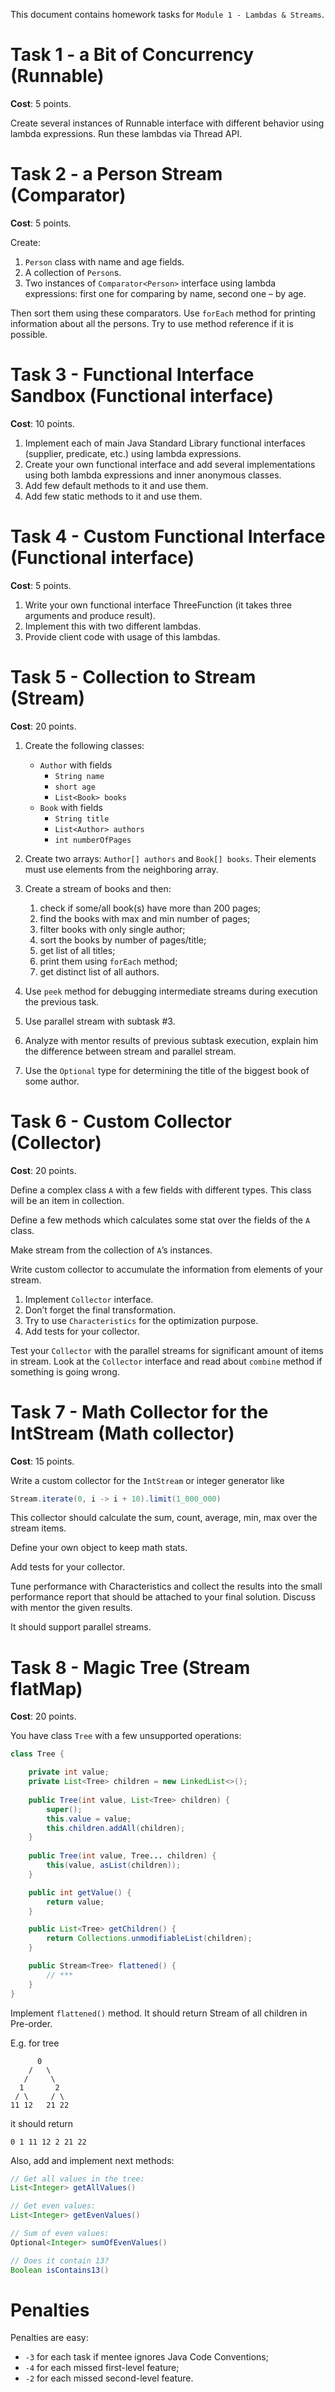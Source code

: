 This document contains homework tasks for `Module 1 - Lambdas & Streams`.



Task 1 - a Bit of Concurrency (Runnable)
=============================

**Cost**: 5 points.

Create several instances of Runnable interface with different behavior using lambda expressions. Run these lambdas via Thread API.



Task 2 - a Person Stream (Comparator)
========================

**Cost**: 5 points.

Create:

1. `Person` class with name and age fields.
1. A collection of `Person`s.
1. Two instances of `Comparator<Person>` interface using lambda expressions: first one for comparing by name, second one – by age.

Then sort them using these comparators. Use `forEach` method for printing information about all the persons. Try to use method reference if it is possible.



Task 3 - Functional Interface Sandbox (Functional interface)
=====================================

**Cost**: 10 points.

1. Implement each of main Java Standard Library functional interfaces (supplier, predicate, etc.) using lambda expressions.
1. Create your own functional interface and add several implementations using both lambda expressions and inner anonymous classes.
1. Add few default methods to it and use them.
1. Add few static methods to it and use them.



Task 4 - Custom Functional Interface (Functional interface)
====================================

**Cost**: 5 points.

1. Write your own functional interface ThreeFunction (it takes three arguments and produce result).
1. Implement this with two different lambdas.
1. Provide client code with usage of this lambdas.


Task 5 - Collection to Stream (Stream)
=============================

**Cost**: 20 points.

1. Create the following classes:
    * `Author` with fields
        * `String name`
        * `short age`
        * `List<Book> books`
    * `Book` with fields
        * `String title`
        * `List<Author> authors`
        * `int numberOfPages`

2. Create two arrays: `Author[] authors` and `Book[] books`. Their elements must use elements from the neighboring array.

3. Create a stream of books and then:
    1. check if some/all book(s) have more than 200 pages;
    2. find the books with max and min number of pages;
    3. filter books with only single author;
    4. sort the books by number of pages/title;
    5. get list of all titles;
    6. print them using `forEach` method;
    7. get distinct list of all authors.

4. Use `peek` method for debugging intermediate streams during execution the previous task.
5. Use parallel stream with subtask #3.
6. Analyze with mentor results of previous subtask execution, explain him the difference between stream and parallel stream.
7. Use the `Optional` type for determining the title of the biggest book of some author.



Task 6 - Custom Collector (Collector)
=========================

**Cost**: 20 points.

Define a complex class `A` with a few fields with different types. This class will be an item in collection.

Define a few methods which calculates some stat over the fields of the `A` class.

Make stream from the collection of `A`’s instances.

Write custom collector to accumulate the information from elements of your stream.

1. Implement `Collector` interface.
1. Don’t forget the final transformation.
1. Try to use `Characteristics` for the optimization purpose.
1. Add tests for your collector.

Test your `Collector` with the parallel streams for significant amount of items in stream. Look at the `Collector` interface and read about `combine` method if something is going wrong.



Task 7 - Math Collector for the IntStream (Math collector)
=========================================

**Cost**: 15 points.

Write a custom collector for the `IntStream` or integer generator like

```java
Stream.iterate(0, i -> i + 10).limit(1_000_000)
```

This collector should calculate the sum, count, average, min, max over the stream items.

Define your own object to keep math stats.

Add tests for your collector.

Tune performance with Characteristics and collect the results into the small performance report that should be attached to your final solution. Discuss with mentor the given results.

It should support parallel streams.



Task 8 - Magic Tree (Stream flatMap)
===================

**Cost**: 20 points.

You have class `Tree` with a few unsupported operations:

```java
class Tree {

    private int value;
    private List<Tree> children = new LinkedList<>();
    
    public Tree(int value, List<Tree> children) {
        super();
        this.value = value;
        this.children.addAll(children);
    }
    
    public Tree(int value, Tree... children) {
        this(value, asList(children));
    }

    public int getValue() {
        return value;
    }

    public List<Tree> getChildren() {
        return Collections.unmodifiableList(children);
    }

    public Stream<Tree> flattened() {
        // ***
    }
}
```

Implement `flattened()` method. It should return Stream of all children in Pre-order.

E.g. for tree

```
      0
    /   \
   /     \
  1       2
 / \     / \
11 12   21 22
```

it should return

```
0 1 11 12 2 21 22
```

Also, add and implement next methods:

```java
// Get all values in the tree:
List<Integer> getAllValues()

// Get even values:
List<Integer> getEvenValues()

// Sum of even values:
Optional<Integer> sumOfEvenValues()

// Does it contain 13?
Boolean isContains13()
```



Penalties
=========

Penalties are easy:

* `-3` for each task if mentee ignores Java Code Conventions;
* `-4` for each missed first-level feature;
* `-2` for each missed second-level feature.
